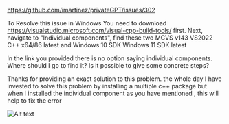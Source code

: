 https://github.com/imartinez/privateGPT/issues/302

To Resolve this issue in Windows
You need to download https://visualstudio.microsoft.com/visual-cpp-build-tools/ first.
Next, navigate to "Individual components", find these two MCVS v143 VS2022 C++ x64/86 latest
and Windows 10 SDK Windows 11 SDK latest

In the link you provided there is no option saying individual components. Where should I go to find it? Is it possible to give some concrete steps?

Thanks for providing an exact solution to this problem. the whole day I have invested to solve this problem by installing a multiple c++ package but when I installed the individual component as you have mentioned , this will help to fix the error

![Alt text](https://user-images.githubusercontent.com/39989689/241721978-18775684-59cb-4770-8834-05247df31005.png)

